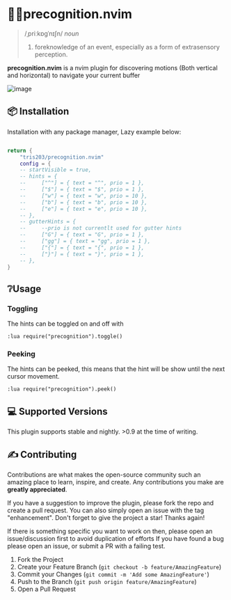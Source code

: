 # 💭👀precognition.nvim

> /ˌpriːkɒɡˈnɪʃn/
> _noun_
>
> 1. foreknowledge of an event, especially as a form of extrasensory perception.

**precognition.nvim** is a nvim plugin for discovering motions (Both vertical and horizontal) to navigate your current buffer

![image](https://github.com/tris203/precognition.nvim/assets/18444302/ea24caee-85da-42d8-b0e9-555b47268643)


## 📦 Installation

Installation with any package manager, Lazy example below:

```lua

return {
    "tris203/precognition.nvim"
    config = {
    -- startVisible = true,
    -- hints = {
    --     ["^"] = { text = "^", prio = 1 },
    --     ["$"] = { text = "$", prio = 1 },
    --     ["w"] = { text = "w", prio = 10 },
    --     ["b"] = { text = "b", prio = 10 },
    --     ["e"] = { text = "e", prio = 10 },
    -- },
    -- gutterHints = {
    --     --prio is not currentlt used for gutter hints
    --     ["G"] = { text = "G", prio = 1 },
    --     ["gg"] = { text = "gg", prio = 1 },
    --     ["{"] = { text = "{", prio = 1 },
    --     ["}"] = { text = "}", prio = 1 },
    -- },
}
```

## ❔Usage

### Toggling

The hints can be toggled on and off with

```
:lua require("precognition").toggle()
```

### Peeking

The hints can be peeked, this means that the hint will be show until the next
cursor movement.

```
:lua require("precognition").peek()
```

## 💻 Supported Versions

This plugin supports stable and nightly. >0.9 at the time of writing.

## ✍️ Contributing

Contributions are what makes the open-source community such an amazing place to learn, inspire, and create. Any contributions you make are **greatly appreciated**.

If you have a suggestion to improve the plugin, please fork the repo and create a pull request. You can also simply open an issue with the tag "enhancement".
Don't forget to give the project a star! Thanks again!

If there is something specific you want to work on then, please open an issue/discussion first to avoid duplication of efforts
If you have found a bug please open an issue, or submit a PR with a failing test.

1. Fork the Project
2. Create your Feature Branch (`git checkout -b feature/AmazingFeature`)
3. Commit your Changes (`git commit -m 'Add some AmazingFeature'`)
4. Push to the Branch (`git push origin feature/AmazingFeature`)
5. Open a Pull Request
